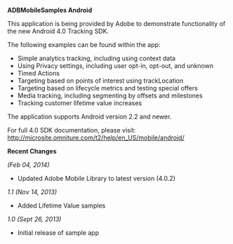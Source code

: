 **ADBMobileSamples Android**

This application is being provided by Adobe to demonstrate functionality of the new Android 4.0 Tracking SDK.

The following examples can be found within the app:
* Simple analytics tracking, including using context data
* Using Privacy settings, including user opt-in, opt-out, and unknown
* Timed Actions
* Targeting based on points of interest using trackLocation
* Targeting based on lifecycle metrics and testing special offers
* Media tracking, including segmenting by offsets and milestones
* Tracking customer lifetime value increases

The application supports Android version 2.2 and newer.


For full 4.0 SDK documentation, please visit:
http://microsite.omniture.com/t2/help/en_US/mobile/android/


**Recent Changes**

_(Feb 04, 2014)_

* Updated Adobe Mobile Library to latest version (4.0.2)

_1.1 (Nov 14, 2013)_

* Added Lifetime Value samples

_1.0 (Sept 26, 2013)_

* Initial release of sample app

